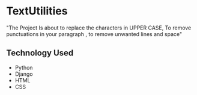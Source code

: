 ﻿# TextUtilities
"The Project Is about to replace the characters in UPPER CASE, To remove punctuations in your paragraph , to remove unwanted lines and space"

## Technology Used

- Python
- Django
- HTML
- CSS
